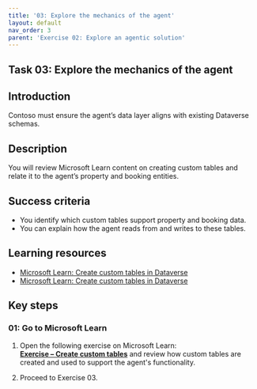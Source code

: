 ```yaml
---
title: '03: Explore the mechanics of the agent'
layout: default
nav_order: 3
parent: 'Exercise 02: Explore an agentic solution'
---
```

## Task 03: Explore the mechanics of the agent

## Introduction
Contoso must ensure the agent’s data layer aligns with existing Dataverse schemas.

## Description
You will review Microsoft Learn content on creating custom tables and relate it to the agent’s property and booking entities.

## Success criteria
 - You identify which custom tables support property and booking data.
 - You can explain how the agent reads from and writes to these tables.

## Learning resources
- [Microsoft Learn: Create custom tables in Dataverse](https://learn.microsoft.com/en-us/training/modules/create-custom-tables-dataverse/)
- [Microsoft Learn: Create custom tables in Dataverse](https://learn.microsoft.com/en-us/training/modules/get-started-with-powerapps-common-data-service/4a-use-data-cds-exercise)

## Key steps

### 01: Go to Microsoft Learn


1. Open the following exercise on Microsoft Learn:  
   [**Exercise – Create custom tables**](https://learn.microsoft.com/en-us/training/modules/create-bots-power-virtual-agents-copilot/exercise-create-tables) and review how custom tables are created and used to support the agent's functionality.

1. Proceed to Exercise 03.
